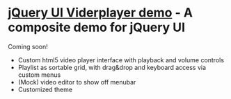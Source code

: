 [jQuery UI Viderplayer demo](http://jzaefferer.github.com/jquery-ui-videoplayer) - A composite demo for jQuery UI
================================

Coming soon!

* Custom html5 video player interface with playback and volume controls
* Playlist as sortable grid, with drag&drop and keyboard access via custom menus
* (Mock) video editor to show off menubar
* Customized theme
